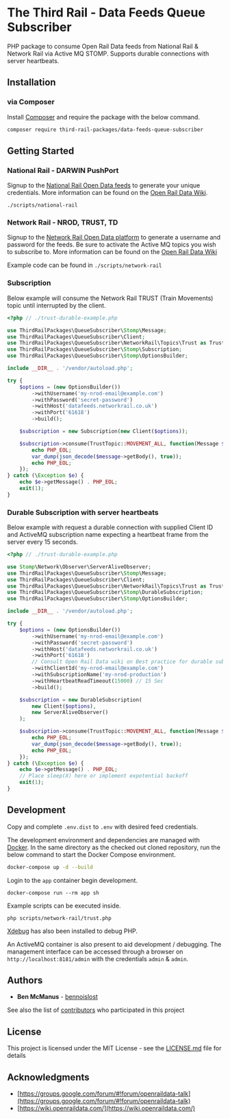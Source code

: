 # The Third Rail - Data Feeds Queue Subscriber

PHP package to consume Open Rail Data feeds from National Rail & Network Rail via Active MQ STOMP. Supports durable connections with server heartbeats.


## Installation

### via Composer

Install [Composer](https://getcomposer.org/doc/00-intro.md)  and require the package with the below command.

```bash
composer require third-rail-packages/data-feeds-queue-subscriber
```


## Getting Started

### National Rail - DARWIN PushPort

Signup to the [National Rail Open Data feeds](https://opendata.nationalrail.co.uk/) to generate  your unique credentials. More information can be found on the [Open Rail Data Wiki](https://wiki.openraildata.com/index.php?title=Darwin:Push_Port#Usage).

`./scripts/national-rail`


### Network Rail - NROD, TRUST, TD

Signup to the [Network Rail Open Data platform](https://datafeeds.networkrail.co.uk/) to generate a username and password for the feeds. Be sure to activate the Active MQ topics you wish to subscribe to. More information can be found on the [Open Rail Data Wiki](https://wiki.openraildata.com/index.php?title=About_the_Network_Rail_feeds#How_do_I_get_the_data.3F)

Example code can be found in `./scripts/network-rail`


### Subscription

Below example will consume the Network Rail TRUST (Train Movements) topic until interrupted by the client.

```php
<?php // ./trust-durable-example.php

use ThirdRailPackages\QueueSubscriber\Stomp\Message;
use ThirdRailPackages\QueueSubscriber\Client;
use ThirdRailPackages\QueueSubscriber\NetworkRail\Topics\Trust as TrustTopic;
use ThirdRailPackages\QueueSubscriber\Stomp\Subscription;
use ThirdRailPackages\QueueSubscriber\Stomp\OptionsBuilder;

include __DIR__ . '/vendor/autoload.php';

try {
    $options = (new OptionsBuilder())
        ->withUsername('my-nrod-email@example.com')
        ->withPassword('secret-password')
        ->withHost('datafeeds.networkrail.co.uk')
        ->withPort('61618')
        ->build();

    $subscription = new Subscription(new Client($options));

    $subscription->consume(TrustTopic::MOVEMENT_ALL, function(Message $message) {
        echo PHP_EOL;
        var_dump(json_decode($message->getBody(), true));
        echo PHP_EOL;
    });
} catch (\Exception $e) {
    echo $e->getMessage() . PHP_EOL;
    exit(1);
}
```


### Durable Subscription with server heartbeats

Below example with request a durable connection with supplied Client ID and ActiveMQ subscription name expecting a heartbeat frame from the server every 15 seconds.

```php
<?php // ./trust-durable-example.php

use Stomp\Network\Observer\ServerAliveObserver;
use ThirdRailPackages\QueueSubscriber\Stomp\Message;
use ThirdRailPackages\QueueSubscriber\Client;
use ThirdRailPackages\QueueSubscriber\NetworkRail\Topics\Trust as TrustTopic;
use ThirdRailPackages\QueueSubscriber\Stomp\DurableSubscription;
use ThirdRailPackages\QueueSubscriber\Stomp\OptionsBuilder;

include __DIR__ . '/vendor/autoload.php';

try {
    $options = (new OptionsBuilder())
        ->withUsername('my-nrod-email@example.com')
        ->withPassword('secret-password')
        ->withHost('datafeeds.networkrail.co.uk')
        ->withPort('61618')
        // Consult Open Rail Data wiki on Best practice for durable subscriptions
        ->withClientId('my-nrod-email@example.com')
        ->withSubscriptionName('my-nrod-production')
        ->withHeartbeatReadTimeout(15000) // 15 Sec
        ->build();

    $subscription = new DurableSubscription(
        new Client($options),
        new ServerAliveObserver()
    );

    $subscription->consume(TrustTopic::MOVEMENT_ALL, function(Message $message) {
        echo PHP_EOL;
        var_dump(json_decode($message->getBody(), true));
        echo PHP_EOL;
    });
} catch (\Exception $e) {
    echo $e->getMessage() . PHP_EOL;
    // Place sleep(X) here or implement expotential backoff
    exit(1);
}
```


## Development

Copy and complete `.env.dist` to `.env` with desired feed credentials.

The development environment and dependencies are managed with [Docker](https://www.docker.com/get-started). In the same directory as the checked out cloned repository, run the below command to start the Docker Compose environment.
```bash
docker-compose up -d --build
```

Login to the `app` container begin development.
```
docker-compose run --rm app sh
```

Example scripts can be executed inside.
```
php scripts/network-rail/trust.php
```

[Xdebug](https://xdebug.org/) has also been installed to debug PHP.

An ActiveMQ container is also present to aid development / debugging. The management interface can be accessed through a browser on `http://localhost:8181/admin` with the credentials `admin` & `admin`.


## Authors

- **Ben McManus** - [bennoislost](https://github.com/bennoislost)

See also the list of [contributors](https://github.com/third-rail-packages/data-feeds-queue-subscriber/contributors) who participated in this project


## License

This project is licensed under the MIT License - see the [LICENSE.md](LICENSE.md) file for details

## Acknowledgments

- [https://groups.google.com/forum/#!forum/openraildata-talk](https://groups.google.com/forum/#!forum/openraildata-talk)
- [https://wiki.openraildata.com/](https://wiki.openraildata.com/)

